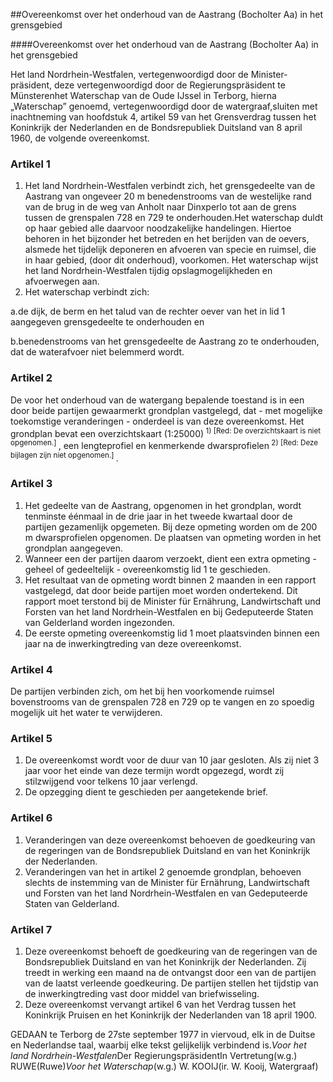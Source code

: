 <meta http-equiv='Content-Type' content='text/html; charset=utf-8' />

##Overeenkomst over het onderhoud van de Aastrang (Bocholter Aa) in het grensgebied

####Overeenkomst over het onderhoud van de Aastrang (Bocholter Aa) in het grensgebied

Het land Nordrhein-Westfalen, vertegenwoordigd door de Minister-präsident, deze vertegenwoordigd door de Regierungspräsident te Münsterenhet Waterschap van de Oude IJssel in Terborg, hierna „Waterschap” genoemd, vertegenwoordigd door de watergraaf,sluiten met inachtneming van hoofdstuk 4, artikel 59 van het Grensverdrag tussen het Koninkrijk der Nederlanden en de Bondsrepubliek Duitsland van 8 april 1960, de volgende overeenkomst.

### Artikel  1  

1. Het land Nordrhein-Westfalen verbindt zich, het grensgedeelte van de Aastrang van ongeveer 20 m benedenstrooms van de westelijke rand van de brug in de weg van Anholt naar Dinxperlo tot aan de grens tussen de grenspalen 728 en 729 te onderhouden.Het waterschap duldt op haar gebied alle daarvoor noodzakelijke handelingen. Hiertoe behoren in het bijzonder het betreden en het berijden van de oevers, alsmede het tijdelijk deponeren en afvoeren van specie en ruimsel, die in haar gebied, (door dit onderhoud), voorkomen. Het waterschap wijst het land Nordrhein-Westfalen tijdig opslagmogelijkheden en afvoerwegen aan.
2. Het waterschap verbindt zich:

a.de dijk, de berm en het talud van de rechter oever van het in lid 1 aangegeven grensgedeelte te onderhouden en

b.benedenstrooms van het grensgedeelte de Aastrang zo te onderhouden, dat de waterafvoer niet belemmerd wordt.

### Artikel  2  

De voor het onderhoud van de watergang bepalende toestand is in een door beide partijen gewaarmerkt grondplan vastgelegd, dat - met mogelijke toekomstige veranderingen - onderdeel is van deze overeenkomst. Het grondplan bevat een overzichtskaart (1:25000)<sup> 1)  [Red: De overzichtskaart is niet opgenomen.] </sup>, een lengteprofiel en kenmerkende dwarsprofielen<sup> 2)  [Red: Deze bijlagen zijn niet opgenomen.] </sup>.

### Artikel  3  

1. Het gedeelte van de Aastrang, opgenomen in het grondplan, wordt tenminste éénmaal in de drie jaar in het tweede kwartaal door de partijen gezamenlijk opgemeten. Bij deze opmeting worden om de 200 m dwarsprofielen opgenomen. De plaatsen van opmeting worden in het grondplan aangegeven.
2. Wanneer een der partijen daarom verzoekt, dient een extra opmeting - geheel of gedeeltelijk - overeenkomstig lid 1 te geschieden.
3. Het resultaat van de opmeting wordt binnen 2 maanden in een rapport vastgelegd, dat door beide partijen moet worden ondertekend. Dit rapport moet terstond bij de Minister für Ernährung, Landwirtschaft und Forsten van het land Nordrhein-Westfalen en bij Gedeputeerde Staten van Gelderland worden ingezonden.
4. De eerste opmeting overeenkomstig lid 1 moet plaatsvinden binnen een jaar na de inwerkingtreding van deze overeenkomst.

### Artikel  4  

De partijen verbinden zich, om het bij hen voorkomende ruimsel bovenstrooms van de grenspalen 728 en 729 op te vangen en zo spoedig mogelijk uit het water te verwijderen.

### Artikel  5  

1. De overeenkomst wordt voor de duur van 10 jaar gesloten. Als zij niet 3 jaar voor het einde van deze termijn wordt opgezegd, wordt zij stilzwijgend voor telkens 10 jaar verlengd.
2. De opzegging dient te geschieden per aangetekende brief.

### Artikel  6  

1. Veranderingen van deze overeenkomst behoeven de goedkeuring van de regeringen van de Bondsrepubliek Duitsland en van het Koninkrijk der Nederlanden.
2. Veranderingen van het in artikel 2 genoemde grondplan, behoeven slechts de instemming van de Minister für Ernährung, Landwirtschaft und Forsten van het land Nordrhein-Westfalen en van Gedeputeerde Staten van Gelderland.

### Artikel  7  

1. Deze overeenkomst behoeft de goedkeuring van de regeringen van de Bondsrepubliek Duitsland en van het Koninkrijk der Nederlanden. Zij treedt in werking een maand na de ontvangst door een van de partijen van de laatst verleende goedkeuring. De partijen stellen het tijdstip van de inwerkingtreding vast door middel van briefwisseling.
2. Deze overeenkomst vervangt artikel 6 van het Verdrag tussen het Koninkrijk Pruisen en het Koninkrijk der Nederlanden van 18 april 1900.

GEDAAN te Terborg de 27ste september 1977 in viervoud, elk in de Duitse en Nederlandse taal, waarbij elke tekst gelijkelijk verbindend is.*Voor het land Nordrhein-Westfalen*Der RegierungspräsidentIn Vertretung(w.g.) RUWE(Ruwe)*Voor het Waterschap*(w.g.) W. KOOIJ(ir. W. Kooij, Watergraaf)


